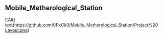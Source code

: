 ## Mobile_Metherological_Station
![Alt] text(https://github.com/0PkCk0/Mobile_Metherological_Station/Project%20Layout.png)
